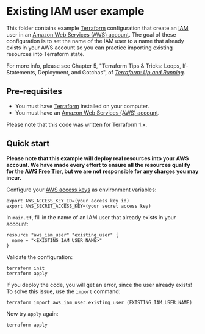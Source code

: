 # Existing IAM user example

This folder contains example [Terraform](https://www.terraform.io/) configuration that create an 
[IAM](https://aws.amazon.com/iam/) user in an [Amazon Web Services (AWS) account](http://aws.amazon.com/). The goal of
these configuration is to set the name of the IAM user to a name that already exists in your AWS account so you can 
practice importing existing resources into Terraform state.

For more info, please see Chapter 5, "Terraform Tips & Tricks: Loops, If-Statements, Deployment, and Gotchas", of 
*[Terraform: Up and Running](http://www.terraformupandrunning.com)*.

## Pre-requisites

* You must have [Terraform](https://www.terraform.io/) installed on your computer. 
* You must have an [Amazon Web Services (AWS) account](http://aws.amazon.com/).

Please note that this code was written for Terraform 1.x.

## Quick start

**Please note that this example will deploy real resources into your AWS account. We have made every effort to ensure 
all the resources qualify for the [AWS Free Tier](https://aws.amazon.com/free/), but we are not responsible for any
charges you may incur.** 

Configure your [AWS access 
keys](http://docs.aws.amazon.com/general/latest/gr/aws-sec-cred-types.html#access-keys-and-secret-access-keys) as 
environment variables:

```
export AWS_ACCESS_KEY_ID=(your access key id)
export AWS_SECRET_ACCESS_KEY=(your secret access key)
```

In `main.tf`, fill in the name of an IAM user that already exists in your account:
 
```hcl
resource "aws_iam_user" "existing_user" {
  name = "<EXISTING_IAM_USER_NAME>"
}
``` 

Validate the configuration:

```
terraform init
terraform apply
```

If you deploy the code, you will get an error, since the user already exists! To solve this issue, use the `import` 
command:

```
terraform import aws_iam_user.existing_user (EXISTING_IAM_USER_NAME)
```

Now try `apply` again:

```
terraform apply
```